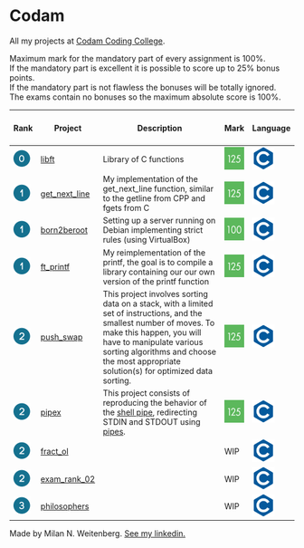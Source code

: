# Codam
All my projects at [Codam Coding College](https://codam.nl). 

Maximum mark for the mandatory part of every assignment is 100%. </br>
If the mandatory part is excellent it is possible to score up to 25% bonus points.</br>
If the mandatory part is not flawless the bonuses will be totally ignored.</br>
The exams contain no bonuses so the maximum absolute score is 100%.</br>

<table>
    <thead>
        <tr>
            <th><h4>Rank</h4></th>
			<th><h4>Project</h4></th>
            <th><h4>Description</h4></th>
            <th><h4>Mark</h4></th>
            <th><h4>Language</h4></th>
        </tr>
    </thead>
    <tbody>
        <tr>
            <td><img src="img/rank0.png" alt="0" width="30" height="30"/></td>
			<td><a href=libft/>libft</a></td>
            <td>Library of C functions</td>
            <td><img src="img/small125.png" alt="125%" width="40" height="40"/></td>
            <td><img src="https://raw.githubusercontent.com/devicons/devicon/master/icons/c/c-plain.svg" alt="c" width="40" height="40"/></td>
        </tr>
        <tr>
            <td><img src="img/rank1.png" alt="1" width="30" height="30"/></td>
			<td><a href=get_next_line/>get_next_line</a></td>
            <td>My implementation of the get_next_line function, similar to the getline from CPP and fgets from C</td>
            <td><img src="img/small125.png" alt="125%" width="40" height="40"/></td>
            <td><img src="https://raw.githubusercontent.com/devicons/devicon/master/icons/c/c-plain.svg" alt="c" width="40" height="40"/></td>
        </tr>
        <tr>
            <td><img src="img/rank1.png" alt="1" width="30" height="30"/></td>
            <td><a href=born2beroot/>born2beroot</a></td>
            <td>Setting up a server running on Debian implementing strict rules (using VirtualBox)</td>
            <td><img src="img/small100.png" alt="100%" width="40" height="40"/></td>
            <td><img src="https://raw.githubusercontent.com/devicons/devicon/master/icons/c/c-plain.svg" alt="c" width="40" height="40"/></td>
        </tr>
        <tr>
            <td><img src="img/rank1.png" alt="1" width="30" height="30"/></td>
            <td><a href=ft_printf/>ft_printf</a></td>
            <td>My reimplementation of the printf, the goal is to compile a library containing our our own version of the printf function</td>
            <td><img src="img/small125.png" alt="125%" width="40" height="40"/></td>
            <td><img src="https://raw.githubusercontent.com/devicons/devicon/master/icons/c/c-plain.svg" alt="c" width="40" height="40"/></td>
        </tr>
        <tr>
            <td><img src="img/rank2.png" alt="2" width="30" height="30"/></td>
            <td><a href=push_swap/>push_swap</a></td>
            <td>This project involves sorting data on a stack, with a limited set of instructions, and the smallest number of moves. To make this happen, you will have to manipulate various sorting algorithms and choose the most appropriate solution(s) for optimized data sorting.</td>
            <td><img src="img/small125.png" alt="125%" width="40" height="40"/></td>
            <td><img src="https://raw.githubusercontent.com/devicons/devicon/master/icons/c/c-plain.svg" alt="c" width="40" height="40"/></td>
        </tr>
        <tr>
            <td><img src="img/rank2.png" alt="2" width="30" height="30"/></td>
            <td><a href=pipex/>pipex</a></td>
            <td>This project consists of reproducing the behavior of the <a href=https://www.geeksforgeeks.org/piping-in-unix-or-linux/>shell pipe</a>, redirecting STDIN and STDOUT using <a href=https://www.geeksforgeeks.org/pipe-system-call/>pipes</a>.</td>
            <td><img src="img/small125.png" alt="125%" width="40" height="40"/></td>
            <td><img src="https://raw.githubusercontent.com/devicons/devicon/master/icons/c/c-plain.svg" alt="c" width="40" height="40"/></td>
        </tr>
        <tr>
            <td><img src="img/rank2.png" alt="2" width="30" height="30"/></td>
            <td><a href=fract-ol/>fract_ol</a></td>
            <td></td>
            <td>WIP</td>
            <td><img src="https://raw.githubusercontent.com/devicons/devicon/master/icons/c/c-plain.svg" alt="c" width="40" height="40"/></td>
        </tr>
        <tr>
            <td><img src="img/rank2.png" alt="2" width="30" height="30"/></td>
            <td><a href=exam_rank_02/>exam_rank_02</a></td>
            <td></td>
            <td>WIP</td>
            <td><img src="https://raw.githubusercontent.com/devicons/devicon/master/icons/c/c-plain.svg" alt="c" width="40" height="40"/></td>
        </tr>
		 <tr>
            <td><img src="img/rank3.png" alt="3" width="30" height="30"/></td>
            <td><a href=philosophers/>philosophers</a></td>
            <td></td>
            <td>WIP</td>
            <td><img src="https://raw.githubusercontent.com/devicons/devicon/master/icons/c/c-plain.svg" alt="c" width="40" height="40"/></td>
        </tr>
    </tbody>
</table>
    
Made by Milan N. Weitenberg. [See my linkedin.](https://www.linkedin.com/in/mnweitenberg/)
